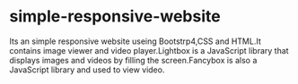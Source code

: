 # simple-responsive-website

Its an simple responsive website useing Bootstrp4,CSS and HTML.It contains image viewer and video player.Lightbox is a JavaScript library that displays images and videos by filling the screen.Fancybox is also a JavaScript library and used to view video.
